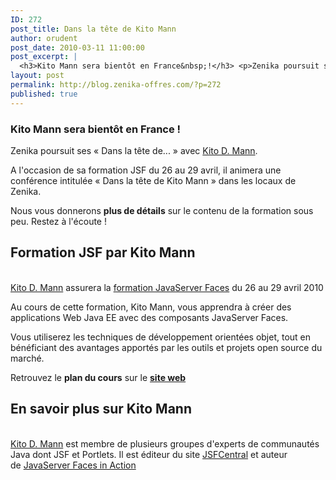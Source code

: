 ```yaml
---
ID: 272
post_title: Dans la tête de Kito Mann
author: orudent
post_date: 2010-03-11 11:00:00
post_excerpt: |
  <h3>Kito Mann sera bientôt en France&nbsp;!</h3> <p>Zenika poursuit ses « Dans la tête de... » avec <a href="https://www.zenika.com/expert?expert=29">Kito D. Mann</a>. <br /></p> <p>A l'occasion de sa formation JSF du 26 au 29 avril, il animera une conférence intitulée « Dans la tête de Kito Mann » dans les locaux de Zenika.</p>
layout: post
permalink: http://blog.zenika-offres.com/?p=272
published: true
---
```

<h3>Kito Mann sera bientôt en France&nbsp;!</h3> <p>Zenika poursuit ses « Dans la tête de... » avec <a href="https://www.zenika.com/expert?expert=29">Kito D. Mann</a>. <br /></p> <p>A l'occasion de sa formation JSF du 26 au 29 avril, il animera une conférence intitulée « Dans la tête de Kito Mann » dans les locaux de Zenika.</p>
<!--more-->
<p>Nous vous donnerons <strong>plus de détails</strong> sur le contenu de la formation sous peu. Restez à l'écoute&nbsp;!</p> <h2>Formation JSF par Kito Mann</h2> <p><br />
<a href="https://www.zenika.com/expert?expert=29">Kito D. Mann</a> assurera la <a href="https://www.zenika.com/formation_jsf.php">formation JavaServer Faces</a> du 26 au 29 avril 2010</p> <p>Au cours de cette formation, Kito Mann, vous apprendra à créer des applications Web Java EE avec des composants JavaServer Faces.</p> <p>Vous utiliserez les techniques de développement orientées objet, tout en bénéficiant des avantages apportés par les outils et projets open source du marché.</p> <p>Retrouvez le <strong>plan du cours</strong> sur le <strong><a href="https://www.zenika.com/formation_jsf.php">site web</a></strong></p> <h2>En savoir plus sur Kito Mann</h2> <p><br />
<a href="https://www.zenika.com/expert?expert=29">Kito D. Mann</a> est membre de plusieurs groupes d'experts de communautés Java dont JSF et Portlets. Il est éditeur du site <a href="http://www.jsfcentral.com/">JSFCentral</a> et auteur de <a href="http://www.manning.com/mann/">JavaServer Faces in Action</a><br />
<br /></p>